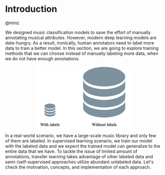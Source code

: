 # Introduction

@minz

We designed music classification models to save the effort of manually annotating musical attributes. However, modern deep learning models are data-hungry. As a result, ironically, human annotators need to label more data to train a better model. In this section, we are going to explore training methods that we can choose instead of manually labeling more data, when we do not have enough annotations. 

<p align = "center">
<img src = "./../images/minz/labels.png" width=300>
</p>
<p align = "center">

</p>


In a real-world scenario, we have a large-scale music library and only few of them are labeled. In supervised learning scenario, we train our model with the labeled data and we expect the trained model can generalize to the entire data that we have. To tackle the issue of limited amount of annotations, transfer learning takes advantage of other labeled data and semi-/self-supervised approaches utilize abundant unlabeled data. Let's check the motivation, concepts, and implementation of each approach.